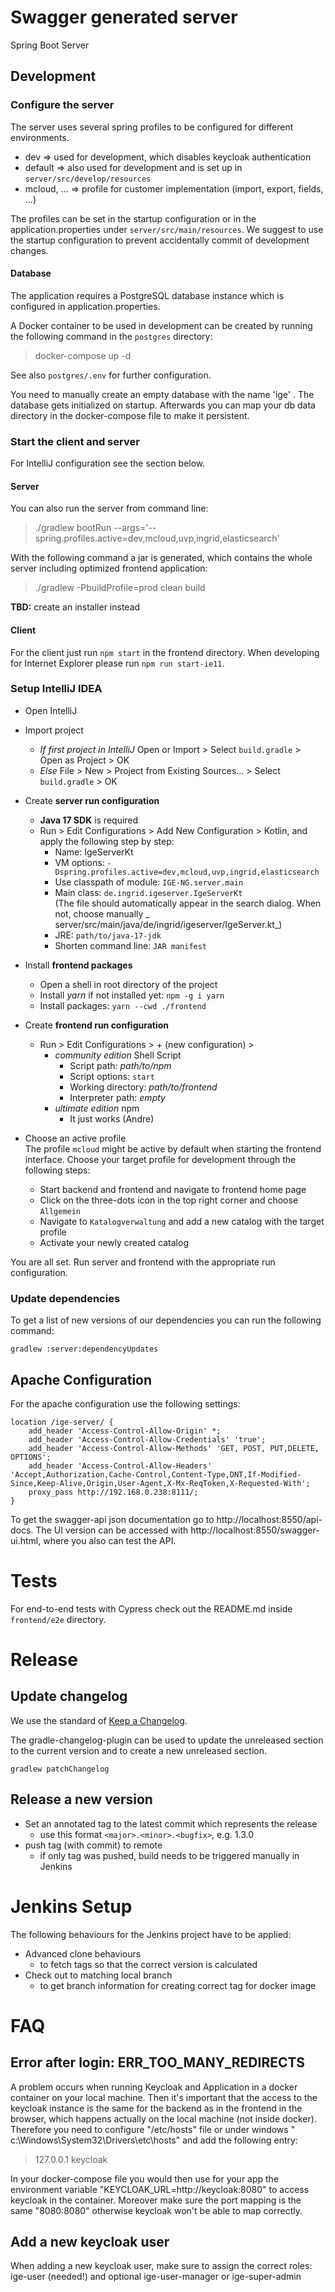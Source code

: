 # Swagger generated server

Spring Boot Server

## Development

### Configure the server

The server uses several spring profiles to be configured for different environments.

- dev => used for development, which disables keycloak authentication
- default => also used for development and is set up in `server/src/develop/resources`
- mcloud, ... => profile for customer implementation (import, export, fields, ...)

The profiles can be set in the startup configuration or in the application.properties under `server/src/main/resources`.
We suggest to use the startup configuration to prevent accidentally commit of development changes.

#### Database

The application requires a PostgreSQL database instance which is configured in application.properties.

A Docker container to be used in development can be created by running the following command in the `postgres`
directory:

> docker-compose up -d

See also `postgres/.env` for further configuration.

You need to manually create an empty database with the name 'ige' .
The database gets initialized on startup. Afterwards you can map your db data directory in the docker-compose file to
make it persistent.

### Start the client and server

For IntelliJ configuration see the section below.

#### Server

You can also run the server from command line:

> ./gradlew bootRun --args='--spring.profiles.active=dev,mcloud,uvp,ingrid,elasticsearch'

With the following command a jar is generated, which contains the whole server including
optimized frontend application:

> ./gradlew -PbuildProfile=prod clean build

**TBD:** create an installer instead

#### Client

For the client just run `npm start` in the frontend directory. When developing for Internet Explorer please
run `npm run start-ie11`.

### Setup IntelliJ IDEA

- Open IntelliJ
- Import project
    - _If first project in IntelliJ_ Open or Import > Select `build.gradle` > Open as Project > OK
    - _Else_ File > New > Project from Existing Sources... > Select `build.gradle` > OK
- Create **server run configuration**
    - **Java 17 SDK** is required
    - Run > Edit Configurations > Add New Configuration > Kotlin, and apply the following step by step:
        - Name: IgeServerKt
        - VM options: `-Dspring.profiles.active=dev,mcloud,uvp,ingrid,elasticsearch`
        - Use classpath of module: `IGE-NG.server.main`
        - Main class: `de.ingrid.igeserver.IgeServerKt`  
          (The file should automatically appear in the search dialog. When not, choose manually _
          server/src/main/java/de/ingrid/igeserver/IgeServer.kt_)
        - JRE: `path/to/java-17-jdk`
        - Shorten command line: `JAR manifest`

- Install **frontend packages**
    - Open a shell in root directory of the project
    - Install _yarn_ if not installed yet: `npm -g i yarn`
    - Install packages: `yarn --cwd ./frontend`
- Create **frontend run configuration**
    - Run > Edit Configurations > + (new configuration) >
        - _community edition_ Shell Script
            - Script path: _path/to/npm_
            - Script options: `start`
            - Working directory: _path/to/frontend_
            - Interpreter path: _empty_
        - _ultimate edition_ npm
            - It just works (Andre)
- Choose an active profile  
  The profile `mcloud` might be active by default when starting the frontend interface. Choose your target profile for
  development through the following steps:
    - Start backend and frontend and navigate to frontend home page
    - Click on the three-dots icon in the top right corner and choose `Allgemein`
    - Navigate to `Katalogverwaltung` and add a new catalog with the target profile
    - Activate your newly created catalog

You are all set. Run server and frontend with the appropriate run configuration.

### Update dependencies

To get a list of new versions of our dependencies you can run the following command:

```shell
gradlew :server:dependencyUpdates
```

## Apache Configuration

For the apache configuration use the following settings:

```
location /ige-server/ {
    add_header 'Access-Control-Allow-Origin' *;
    add_header 'Access-Control-Allow-Credentials' 'true';
    add_header 'Access-Control-Allow-Methods' 'GET, POST, PUT,DELETE, OPTIONS';
    add_header 'Access-Control-Allow-Headers' 'Accept,Authorization,Cache-Control,Content-Type,DNT,If-Modified-Since,Keep-Alive,Origin,User-Agent,X-Mx-ReqToken,X-Requested-With';
    proxy_pass http://192.168.0.238:8111/;
}
```

To get the swagger-api json documentation go to http://localhost:8550/api-docs. The UI version can be accessed
with http://localhost:8550/swagger-ui.html, where you also can test the API.

# Tests

For end-to-end tests with Cypress check out the README.md inside `frontend/e2e` directory.

# Release

## Update changelog

We use the standard of [Keep a Changelog](https://keepachangelog.com/).

The gradle-changelog-plugin can be used to update the unreleased section to the current version
and to create a new unreleased section.

```shell
gradlew patchChangelog
```

## Release a new version

- Set an annotated tag to the latest commit which represents the release
    - use this format `<major>.<minor>.<bugfix>`, e.g. 1.3.0
- push tag (with commit) to remote
    - if only tag was pushed, build needs to be triggered manually in Jenkins

# Jenkins Setup

The following behaviours for the Jenkins project have to be applied:

- Advanced clone behaviours
    - to fetch tags so that the correct version is calculated
- Check out to matching local branch
    - to get branch information for creating correct tag for docker image

# FAQ

## Error after login: ERR_TOO_MANY_REDIRECTS

A problem occurs when running Keycloak and Application in a docker container on your local machine. Then it's important
that the access to the keycloak instance is the same for the backend as in the frontend in the browser, which happens
actually on the local machine (not inside docker). Therefore you need to configure "/etc/hosts" file or under windows "
c:\Windows\System32\Drivers\etc\hosts" and add the following entry:

> 127.0.0.1 keycloak

In your docker-compose file you would then use for your app the environment variable "KEYCLOAK_URL=http://keycloak:8080"
to access keycloak in the container. Moreover make sure the port mapping is the same "8080:8080" otherwise keycloak
won't be able to map correctly.

## Add a new keycloak user

When adding a new keycloak user, make sure to assign the correct roles: ige-user (needed!) and optional ige-user-manager
or ige-super-admin
